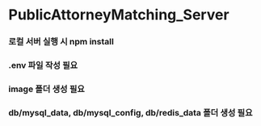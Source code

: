 # PublicAttorneyMatching_Server
### 로컬 서버 실행 시 npm install
### .env 파일 작성 필요
### image 폴더 생성 필요
### db/mysql_data, db/mysql_config, db/redis_data 폴더 생성 필요 